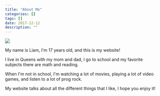 ```yaml
---
title: "About Me"
categories: []
tags: []
date: 2017-12-12
description: ""
---
```


![](https://image.ibb.co/ndKseb/Liam2.jpg)

My name is Liam, I'm 17 years old, and this is my website!

I live in Queens with my mom and dad, I go to school and my favorite subjects there are math and reading.

When I'm not in school, I'm watching a lot of movies, playing a lot of video games, 
and listen to a lot of prog rock. 

My website talks about all the different things that I like, I hope you enjoy it!